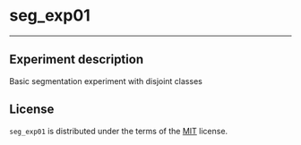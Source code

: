 # seg_exp01

-----
## Experiment description
Basic segmentation experiment with disjoint classes

## License

`seg_exp01` is distributed under the terms of the [MIT](https://spdx.org/licenses/MIT.html) license.

